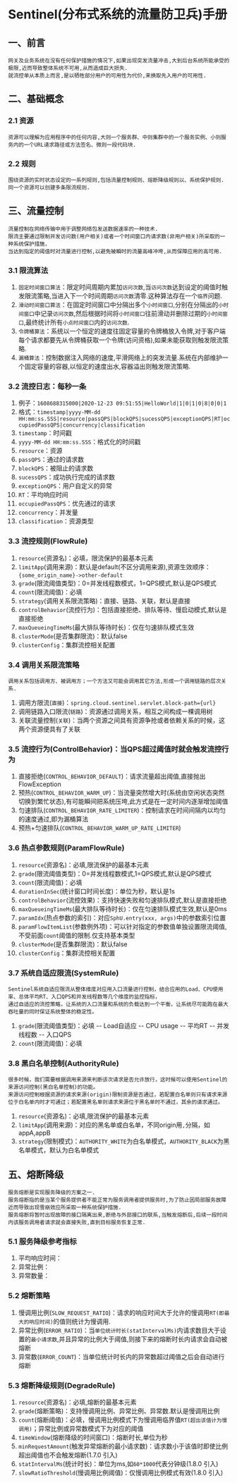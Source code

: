 # Sentinel(分布式系统的流量防卫兵)手册
## 一、前言
```
网关及业务系统在没有任何保护措施的情况下,如果出现突发流量冲击,大到后台系统所能承受的极限,近而导致整体系统不可用,从而造成巨大损失.
就流控单从本质上而言,是以牺牲部分用户的可用性为代价,来换取先入用户的可用性.
```
## 二、基础概念
### 2.1 资源
```
资源可以理解为应用程序中的任何内容,大则一个服务群、中则集群中的一个服务实例、小则服务内的一个URL请求路径或方法签名、微则一段代码块.
```
### 2.2 规则
```
围绕资源的实时状态设定的一系列规则,包括流量控制规则、熔断降级规则以、系统保护规则.
同一个资源可以创建多条限流规则.
```
## 三、流量控制
```
流量控制在网络传输中用于调整网络包发送数据速率的一种技术.
限流主要通过限制并发访问数(用户相关)或者一个时间窗口内请求数(非用户相关)所采取的一种系统保护措施，
当达到指定的阈值时对流量进行控制,以避免被瞬时的流量高峰冲垮,从而保障应用的高可用.
```
### 3.1 限流算法
1. `固定时间窗口算法`：限定时间周期内累加`访问次数`,当`访问次数`达到设定的阈值时触发限流策略,当进入下一个时间周期`访问次数`清零.这种算法存在一个`临界`问题.
2. `滑动时间窗口算法`：在固定时间窗口中分隔出多个`小时间窗口`,分别在分隔出的`小时间窗口`中记录`访问次数`,然后根据时间将`小时间窗口`往前滑动并删除过期的`小时间窗口`,最终统计所有`小点时间窗口`内的`访问次数`.
3. `令牌桶算法`：系统以一个恒定的速度往固定容量的令牌桶放入令牌,对于客户端每个请求都要先从令牌桶获取一个令牌(访问资格),如果未能获取则触发限流策略.
4. `漏桶算法`：控制数据注入网络的速度,平滑网络上的突发流量.系统在内部维护一个固定容量的容器,以恒定的速度出水,容器溢出则触发限流策略.
### 3.2 流控日志：每秒一条
1. 例子：`1608688315000|2020-12-23 09:51:55|HelloWorld|1|0|1|0|8|0|0|1`
2. 格式：`timestamp|yyyy-MM-dd HH:mm:ss.SSS|resource|passQPS|blockQPS|sucessQPS|exceptionQPS|RT|occupiedPassQPS|concurrency|classification`
3. `timestamp`：时间戳
4. `yyyy-MM-dd HH:mm:ss.SSS`：格式化的时间戳
5. `resource`：资源
6. `passQPS`：通过的请求数
7. `blockQPS`：被阻止的请求数
8. `sucessQPS`：成功执行完成的请求数
9. `exceptionQPS`：用户自定义的异常
10. `RT`：平均响应时间
11. `occupiedPassQPS`：优先通过的请求
12. `concurrency`：并发量
13. `classification`：资源类型
### 3.3 流控规则(FlowRule)
1. `resource`(资源名)：必填，限流保护的最基本元素
2. `limitApp`(调用来源)：默认是default(不区分调用来源),资源生效顺序：`{some_origin_name}->other-default`
2. `grade`(限流阈值类型)：0=并发线程数模式，1=QPS模式,默认是QPS模式
3. `count`(限流阈值)：必填
5. `strategy`(调用关系限流策略)：直接、链路、关联，默认是直接
6. `controlBehavior`(流控行为)：包括直接拒绝、排队等待、慢启动模式,默认是直接拒绝
7. `maxQueueingTimeMs`(最大排队等待时长)：仅在匀速排队模式生效
10. `clusterMode`(是否集群限流)：默认false
11. `clusterConfig`：集群流控相关配置
### 3.4 调用关系限流策略
```
调用关系包括调用方、被调用方；一个方法又可能会调用其它方法,形成一个调用链路的层次关系.
```
1. 调用方限流(`直接`)：`spring.cloud.sentinel.servlet.block-path={url}`
2. 调用链路入口限流(`链路`)：资源通过调用关系，相互之间构成一棵调用树
3. 关联流量控制(`关联`)：当两个资源之间具有资源争抢或者依赖关系的时候，这两个资源便具有了关联
### 3.5 流控行为(ControlBehavior)：当QPS超过阈值时就会触发流控行为
1. 直接拒绝(`CONTROL_BEHAVIOR_DEFAULT`)：请求流量超出阈值,直接抛出FlowException
2. 预热(`CONTROL_BEHAVIOR_WARM_UP`)：当流量突然增大时(系统由空闲状态突然切换到繁忙状态),有可能瞬间把系统压垮,此方式是在一定时间内逐渐增加阈值
3. 匀速排队(`CONTROL_BEHAVIOR_RATE_LIMITER`)：控制请求在时间间隔内以均匀的速度通过,即为漏桶算法
4. 预热+匀速排队(`CONTROL_BEHAVIOR_WARM_UP_RATE_LIMITER`)
### 3.6 热点参数规则(ParamFlowRule)
1. `resource`(资源名)：必填,限流保护的最基本元素
2. `grade`(限流阈值类型)：0=并发线程数模式,1=QPS模式,默认是QPS模式
3. `count`(限流阈值)：必填
4. `durationInSec`(统计窗口时间长度)：单位为秒，默认是1s
5. `controlBehavior`(流控效果)：支持快速失败和匀速排队模式,默认是直接拒绝
6. `maxQueueingTimeMs`(最大排队等待时长)：仅在匀速排队模式生效,默认是0ms
7. `paramIdx`(热点参数的索引)：对应`SphU.entry(xxx, args)`中的参数索引位置
8. `paramFlowItemList`(参数例外项)：可以针对指定的参数值单独设置限流阈值,不受前面`count`阈值的限制.仅支持基本类型
9. `clusterMode`(是否集群限流)：默认false
10. `clusterConfig`：集群流控相关配置
### 3.7 系统自适应限流(SystemRule)
```
Sentinel系统自适应限流从整体维度对应用入口流量进行控制，结合应用的Load、CPU使用率、总体平均RT、入口QPS和并发线程数等几个维度的监控指标，
通过自适应的流控策略，让系统的入口流量和系统的负载达到一个平衡，让系统尽可能跑在最大吞吐量的同时保证系统整体的稳定性。
```
1. `grade`(限流阈值类型)：必填
-- Load自适应
-- CPU usage
-- 平均RT
-- 并发线程数
-- 入口QPS
2. `count`(限流阈值)：必填
### 3.8 黑白名单控制(AuthorityRule)
```
很多时候，我们需要根据调用来源来判断该次请求是否允许放行，这时候可以使用Sentinel的来源访问控制(黑白名单控制)的功能。
来源访问控制根据资源的请求来源(origin)限制资源是否通过，若配置白名单则只有请求来源位于白名单内时才可通过；若配置黑名单则请求来源位于黑名单时不通过，其余的请求通过。
```
1. `resource`(资源名)：必填,限流保护的最基本元素
2. `limitApp`(调用来源)：对应的黑名单或白名单，不同origin用`,`分隔，如 appA,appB
3. `strategy`(限制模式)：`AUTHORITY_WHITE`为白名单模式，`AUTHORITY_BLACK`为黑名单模式，默认为白名单模式
## 五、熔断降级
```
服务熔断是实现服务降级的方案之一.
服务熔断指的是当某个服务提供者不能正常为服务调用者提供服务时,为了防止因局部服务故障近而导致出现雪崩效应所采取一种系统保护措施.
服务熔断将暂时出现故障的接口隔离出来,断绝与外部接口的联系,当触发熔断后,后续一段时间内该服务调用者请求就会直接失败,直到目标服务恢复正常.
```
### 5.1 服务降级参考指标
1. 平均响应时间：
2. 异常比例：
3. 异常数量：
### 5.2 熔断策略
1. 慢调用比例(`SLOW_REQUEST_RATIO`)：请求的响应时间大于允许的慢调用`RT(即最大的响应时间)`的值则统计为慢调用.
2. 异常比例(`ERROR_RATIO`)：当`单位统计时长(statIntervalMs)`内请求数目大于设置的`最小请求数`,并且异常的比例大于阈值,则接下来的熔断时长内请求会自动被熔断
3. 异常数(`ERROR_COUNT`)：当单位统计时长内的异常数超过阈值之后会自动进行熔断
### 5.3 熔断降级规则(DegradeRule)
1. `resource`(资源名)：必填,熔断的最基本元素
2. `grade`(熔断策略)：支持慢调用比例、异常比例、异常数.默认是慢调用比例
3. `count`(熔断阈值)：必填，慢调用比例模式下为慢调用临界值`RT(超出该值计为慢调用)`；异常比例或异常数模式下为对应的阈值
4. `timeWindow`(熔断降级的时间窗口)：熔断时长,单位为秒
5. `minRequestAmount`(触发异常熔断的最小请求数)：请求数小于该值时即使比例超出阈值也不会触发熔断(1.7.0 引入)
6. `statIntervalMs`(统计时长)：单位为ms,如`60*1000`代表分钟级(1.8.0 引入)
7. `slowRatioThreshold`(慢调用比例阈值)：仅慢调用比例模式有效(1.8.0 引入)
